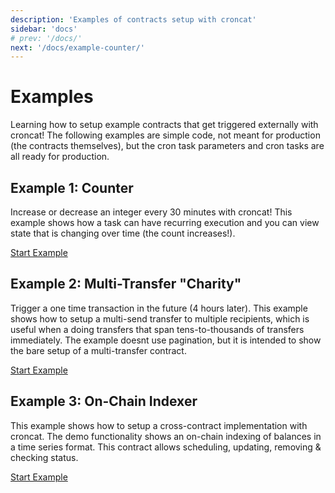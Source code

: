 ```yaml
---
description: 'Examples of contracts setup with croncat'
sidebar: 'docs'
# prev: '/docs/'
next: '/docs/example-counter/'
---
```


# Examples

Learning how to setup example contracts that get triggered externally with croncat! The following examples are simple code, not meant for production (the contracts themselves), but the cron task parameters and cron tasks are all ready for production.

## Example 1: Counter

Increase or decrease an integer every 30 minutes with croncat! This example shows how a task can have recurring execution and you can view state that is changing over time (the count increases!).

[Start Example](/docs/example-counter)

## Example 2: Multi-Transfer "Charity"

Trigger a one time transaction in the future (4 hours later). This example shows how to setup a multi-send transfer to multiple recipients, which is useful when a doing transfers that span tens-to-thousands of transfers immediately. The example doesnt use pagination, but it is intended to show the bare setup of a multi-transfer contract.

[Start Example](/docs/example-charity)

## Example 3: On-Chain Indexer

This example shows how to setup a cross-contract implementation with croncat. The demo functionality shows an on-chain indexing of balances in a time series format. This contract allows scheduling, updating, removing & checking status.

[Start Example](/docs/example-indexer)